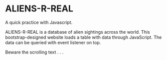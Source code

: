 # ALIENS-R-REAL

A quick practice with Javascript.

ALIENS-R-REAL is a database of alien sightings across the world. 
This bootstrap-designed website loads a table with data through JavaScript.
The data can be queried with event listener on top.

Beware the scrolling text . . .
